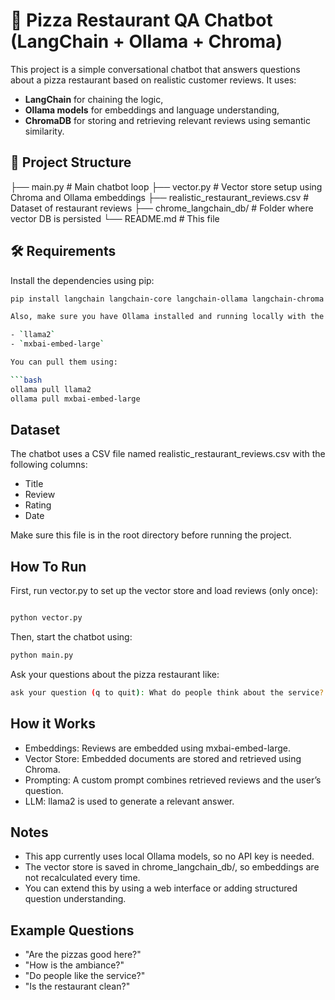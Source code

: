 # 🍕 Pizza Restaurant QA Chatbot (LangChain + Ollama + Chroma)

This project is a simple conversational chatbot that answers questions about a pizza restaurant based on realistic customer reviews. It uses:

- **LangChain** for chaining the logic,
- **Ollama models** for embeddings and language understanding,
- **ChromaDB** for storing and retrieving relevant reviews using semantic similarity.

## 📁 Project Structure
├── main.py # Main chatbot loop 
├── vector.py # Vector store setup using Chroma and Ollama embeddings 
├── realistic_restaurant_reviews.csv # Dataset of restaurant reviews 
├── chrome_langchain_db/ # Folder where vector DB is persisted 
└── README.md # This file


## 🛠 Requirements

Install the dependencies using pip:

```bash
pip install langchain langchain-core langchain-ollama langchain-chroma pandas

Also, make sure you have Ollama installed and running locally with the required models:

- `llama2`
- `mxbai-embed-large`

You can pull them using:

```bash
ollama pull llama2
ollama pull mxbai-embed-large
```


## Dataset

The chatbot uses a CSV file named realistic_restaurant_reviews.csv with the following columns:

- Title
- Review
- Rating
- Date

Make sure this file is in the root directory before running the project.

## How To Run 
First, run vector.py to set up the vector store and load reviews (only once):

```bash

python vector.py
```
Then, start the chatbot using:

```bash
python main.py
```

Ask your questions about the pizza restaurant like:

```bash
ask your question (q to quit): What do people think about the service?
```

## How it Works
- Embeddings: Reviews are embedded using mxbai-embed-large.
- Vector Store: Embedded documents are stored and retrieved using Chroma.
- Prompting: A custom prompt combines retrieved reviews and the user’s question.
- LLM: llama2 is used to generate a relevant answer.

## Notes
- This app currently uses local Ollama models, so no API key is needed.
- The vector store is saved in chrome_langchain_db/, so embeddings are not recalculated every time.
- You can extend this by using a web interface or adding structured question understanding.

## Example Questions
- "Are the pizzas good here?"
- "How is the ambiance?"
- "Do people like the service?"
- "Is the restaurant clean?"